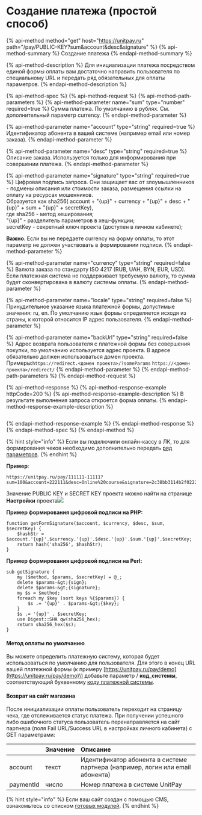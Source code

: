 # Создание платежа \(простой способ\)

{% api-method method="get" host="https://unitpay.ru" path="/pay/PUBLIC-KEY?sum&account&desc&signature" %}
{% api-method-summary %}
Создание платежа
{% endapi-method-summary %}

{% api-method-description %}
Для инициализации платежа посредством единой формы оплаты вам достаточно направить пользователя по специальному URL и передать ряд обязательных для оплаты параметров.
{% endapi-method-description %}

{% api-method-spec %}
{% api-method-request %}
{% api-method-path-parameters %}
{% api-method-parameter name="sum" type="number" required=true %}
Сумма платежа. По умолчанию в рублях. См. дополнительный параметр currency.
{% endapi-method-parameter %}

{% api-method-parameter name="account" type="string" required=true %}
Идентификатор абонента в вашей системе \(например email или номер заказа\).
{% endapi-method-parameter %}

{% api-method-parameter name="desc" type="string" required=true %}
Описание заказа. Используется только для информирования при совершении платежа.
{% endapi-method-parameter %}

{% api-method-parameter name="signature" type="string" required=true %}
Цифровая подпись запроса. Они защищает вас от злоумышленников - подмены описания или стоимости заказа, размещения ссылки на оплату на ресурсах мошенников.   
Образуется как sha256\( account + "{up}" + currency + "{up}" + desc + "{up}" + sum + "{up}" + secretKey\),    
где sha256 - метод хеширования;    
"{up}" - разделитель параметров в хеш-функции;    
secretKey - секретный ключ проекта \(доступен в личном кабинете\);    
  
**Важно**. Если вы не передаете currency на форму оплаты, то этот параметр не должен участвовать в формировании подписи.
{% endapi-method-parameter %}

{% api-method-parameter name="currency" type="string" required=false %}
Валюта заказа по стандарту ISO 4217 \(RUB, UAH, BYN, EUR, USD\). Если платежная система не поддерживает требуемую валюту, то сумма будет сконвертирована в валюту системы оплаты.
{% endapi-method-parameter %}

{% api-method-parameter name="locale" type="string" required=false %}
Принудительное указание языка платежной формы, допустимые значения: ru, en. По умолчанию язык формы определяется исходя из страны, к которой относится IP адрес пользователя.
{% endapi-method-parameter %}

{% api-method-parameter name="backUrl" type="string" required=false %}
Адрес возврата пользователя с платежной формы без совершения покупки, по умолчанию используется адрес проекта. В адресе обязательно должен использоваться домен проекта.   
Примеры:`https://redirect.<домен проекта>/?someParams` `https://<домен проекта>/redirect/`
{% endapi-method-parameter %}
{% endapi-method-path-parameters %}
{% endapi-method-request %}

{% api-method-response %}
{% api-method-response-example httpCode=200 %}
{% api-method-response-example-description %}
В результате выполнения запроса откроется форма оплаты.
{% endapi-method-response-example-description %}

```

```
{% endapi-method-response-example %}
{% endapi-method-response %}
{% endapi-method-spec %}
{% endapi-method %}

{% hint style="info" %}
Если вы подключили онлайн-кассу в ЛК, то для формирования чеков необходимо дополнительно передать [ряд параметров](../online-cash-register/receipt_parameters.md).
{% endhint %}

**Пример**: 

```http
https://unitpay.ru/pay/111111-11111?sum=100&account=222111&desc=Online%20course&signature=2c38bb3114b2f02222ee35f6b60c6bbe628ad31bed59633787204ae59659a02e
```

  
   Значение PUBLIC KEY и SECRET KEY проекта можно найти на странице **Настройки** проекта![](https://d33v4339jhl8k0.cloudfront.net/docs/assets/551a91dbe4b0221aadf24410/images/5ec57700042863474d1b1775/file-hpo6F5M6aW.png)

**Пример формирования цифровой подписи на PHP:**

```text
function getFormSignature($account, $currency, $desc, $sum, $secretKey) {
    $hashStr = $account.'{up}'.$currency.'{up}'.$desc.'{up}'.$sum.'{up}'.$secretKey;
    return hash('sha256', $hashStr);
}
```

**Пример формирования цифровой подписи на Perl:**

```text
sub getSignature {
    my ($method, $params, $secretKey) = @_;
    delete $params-&gt;{sign};
    delete $params-&gt;{signature};
    my $s = $method;
    foreach my $key (sort keys %{$params}) {
        $s .= '{up}' . $params-&gt;{$key};
    }
    $s .= '{up}' . $secretKey;
    use Digest::SHA qw(sha256_hex);
    return sha256_hex($s);
}
```

#### Метод оплаты по умолчанию

Вы можете определить платежную систему, которая будет использоваться по умолчанию для пользователя. Для этого в конец URL вашей платежной формы \(к примеру [https://unitpay.ru/pay/demo](https://unitpay.ru/pay/demo)\) добавьте параметр / **код\_системы**, соответствующий буквенному [коду платежной системы](../book-of-reference/payment-system-codes.md).

#### Возврат на сайт магазина

После инициализации оплаты пользователь переходит на страницу чека, где отслеживается статус платежа. При получении успешного либо ошибочного статуса пользователь перенаправляется на сайт партнера \(поля Fail URL/Success URL в настройках личного кабинета\) с GET параметрами:

|  | Значение | Описание |
| :--- | :--- | :--- |
| account | текст | Идентификатор абонента в системе партнера \(например, логин или email абонента\) |
| paymentId | число | Номер платежа в системе UnitPay |

{% hint style="info" %}
Если ваш сайт создан с помощью CMS, ознакомьтесь со списком [готовых модулей](../gotovye-moduli/modules/).
{% endhint %}


